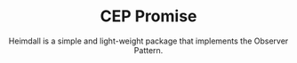 <h1 align="center">CEP Promise</h1>
<p align="center">
Heimdall is a simple and light-weight package that implements the Observer Pattern.
</p>
